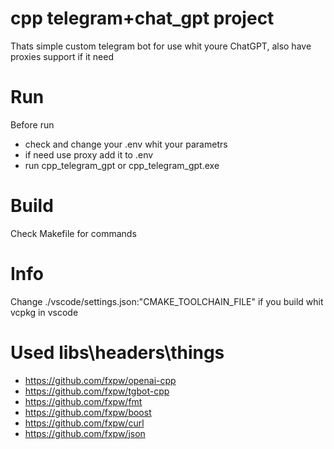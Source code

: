 # cpp telegram+chat_gpt project

Thats simple custom telegram bot for use whit youre ChatGPT, also have proxies support if it need

# Run

Before run

* check and change your .env whit your parametrs
* if need use proxy add it to .env
* run cpp_telegram_gpt or cpp_telegram_gpt.exe

# Build

Check Makefile for commands

# Info

Сhange ./vscode/settings.json:"CMAKE_TOOLCHAIN_FILE" if you build whit vcpkg in vscode

# Used libs\headers\things

* https://github.com/fxpw/openai-cpp
* https://github.com/fxpw/tgbot-cpp
* https://github.com/fxpw/fmt
* https://github.com/fxpw/boost
* https://github.com/fxpw/curl
* https://github.com/fxpw/json
